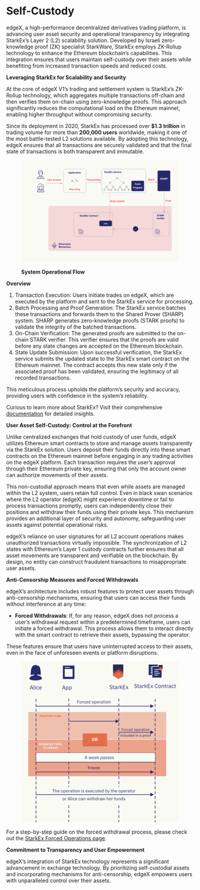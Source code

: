 # Self-Custody

edgeX, a high-performance decentralized derivatives trading platform, is advancing user asset security and operational transparency by integrating StarkEx’s Layer 2 (L2) scalability solution. Developed by Israeli zero-knowledge proof (ZK) specialist StarkWare, StarkEx employs ZK-Rollup technology to enhance the Ethereum blockchain’s capabilities. This integration ensures that users maintain self-custody over their assets while benefiting from increased transaction speeds and reduced costs.

**Leveraging StarkEx for Scalability and Security**

At the core of edgeX V1’s trading and settlement system is StarkEx’s ZK-Rollup technology, which aggregates multiple transactions off-chain and then verifies them on-chain using zero-knowledge proofs. This approach significantly reduces the computational load on the Ethereum mainnet, enabling higher throughput without compromising security.

Since its deployment in 2020, StarkEx has processed over **$1.3 trillion** in trading volume for more than **200,000 users** worldwide, making it one of the most battle-tested L2 solutions available. By adopting this technology, edgeX ensures that all transactions are securely validated and that the final state of transactions is both transparent and immutable.

<figure><img src="../.gitbook/assets/StarkEx_flow.png" alt=""><figcaption><p><strong>System Operational Flow</strong></p></figcaption></figure>

**Overview**

1. Transaction Execution: Users initiate trades on edgeX, which are executed by the platform and sent to the StarkEx service for processing.
2. Batch Processing and Proof Generation: The StarkEx service batches these transactions and forwards them to the Shared Prover (SHARP) system. SHARP generates zero-knowledge proofs (STARK proofs) to validate the integrity of the batched transactions.
3. On-Chain Verification: The generated proofs are submitted to the on-chain STARK verifier. This verifier ensures that the proofs are valid before any state changes are accepted on the Ethereum blockchain.
4. State Update Submission: Upon successful verification, the StarkEx service submits the updated state to the StarkEx smart contract on the Ethereum mainnet. The contract accepts this new state only if the associated proof has been validated, ensuring the legitimacy of all recorded transactions.

This meticulous process upholds the platform’s security and accuracy, providing users with confidence in the system’s reliability.

Curious to learn more about StarkEx? Visit their comprehensive [documentation](https://docs.starkware.co/starkex/index.html) for detailed insights.



**User Asset Self-Custody: Control at the Forefront**

Unlike centralized exchanges that hold custody of user funds, edgeX utilizes Ethereum smart contracts to store and manage assets transparently via the StarkEx solution. Users deposit their funds directly into these smart contracts on the Ethereum mainnet before engaging in any trading activities on the edgeX platform. Each transaction requires the user’s approval through their Ethereum private key, ensuring that only the account owner can authorize movements of their assets.

This non-custodial approach means that even while assets are managed within the L2 system, users retain full control. Even in black swan scenarios where the L2 operator (edgeX) might experience downtime or fail to process transactions promptly, users can independently close their positions and withdraw their funds using their private keys. This mechanism provides an additional layer of security and autonomy, safeguarding user assets against potential operational risks.

edgeX’s reliance on user signatures for all L2 account operations makes unauthorized transactions virtually impossible. The synchronization of L2 states with Ethereum’s Layer 1 custody contracts further ensures that all asset movements are transparent and verifiable on the blockchain. By design, no entity can construct fraudulent transactions to misappropriate user assets.



**Anti-Censorship Measures and Forced Withdrawals**

edgeX’s architecture includes robust features to protect user assets through anti-censorship mechanisms, ensuring that users can access their funds without interference at any time:

* **Forced Withdrawals**: If, for any reason, edgeX does not process a user’s withdrawal request within a predetermined timeframe, users can initiate a forced withdrawal. This process allows them to interact directly with the smart contract to retrieve their assets, bypassing the operator.

These features ensure that users have uninterrupted access to their assets, even in the face of unforeseen events or platform disruptions.

<figure><img src="../.gitbook/assets/forced-operation.png" alt=""><figcaption></figcaption></figure>



For a step-by-step guide on the forced withdrawal process, please check out the [StarkEx Forced Operations page](https://docs.starkware.co/starkex/perpetual/performing-forced-transactions.html).



**Commitment to Transparency and User Empowerment**

edgeX’s integration of StarkEx technology represents a significant advancement in exchange technology. By prioritizing self-custodial assets and incorporating mechanisms for anti-censorship, edgeX empowers users with unparalleled control over their assets.





